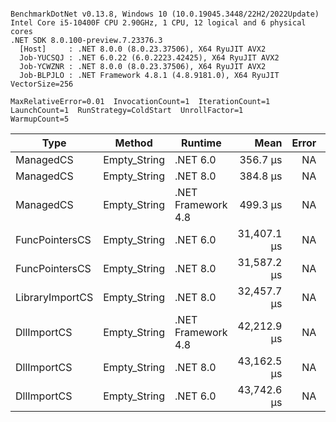 ```

BenchmarkDotNet v0.13.8, Windows 10 (10.0.19045.3448/22H2/2022Update)
Intel Core i5-10400F CPU 2.90GHz, 1 CPU, 12 logical and 6 physical cores
.NET SDK 8.0.100-preview.7.23376.3
  [Host]     : .NET 8.0.0 (8.0.23.37506), X64 RyuJIT AVX2
  Job-YUCSQJ : .NET 6.0.22 (6.0.2223.42425), X64 RyuJIT AVX2
  Job-YCWZNR : .NET 8.0.0 (8.0.23.37506), X64 RyuJIT AVX2
  Job-BLPJLO : .NET Framework 4.8.1 (4.8.9181.0), X64 RyuJIT VectorSize=256

MaxRelativeError=0.01  InvocationCount=1  IterationCount=1  
LaunchCount=1  RunStrategy=ColdStart  UnrollFactor=1  
WarmupCount=5  

```
| Type            | Method       | Runtime            | Mean        | Error | Median      | Min         | Max         | Allocated |
|---------------- |------------- |------------------- |------------:|------:|------------:|------------:|------------:|----------:|
| ManagedCS       | Empty_String | .NET 6.0           |    356.7 μs |    NA |    356.7 μs |    356.7 μs |    356.7 μs |     640 B |
| ManagedCS       | Empty_String | .NET 8.0           |    384.8 μs |    NA |    384.8 μs |    384.8 μs |    384.8 μs |     400 B |
| ManagedCS       | Empty_String | .NET Framework 4.8 |    499.3 μs |    NA |    499.3 μs |    499.3 μs |    499.3 μs |         - |
| FuncPointersCS  | Empty_String | .NET 6.0           | 31,407.1 μs |    NA | 31,407.1 μs | 31,407.1 μs | 31,407.1 μs |     688 B |
| FuncPointersCS  | Empty_String | .NET 8.0           | 31,587.2 μs |    NA | 31,587.2 μs | 31,587.2 μs | 31,587.2 μs |     448 B |
| LibraryImportCS | Empty_String | .NET 8.0           | 32,457.7 μs |    NA | 32,457.7 μs | 32,457.7 μs | 32,457.7 μs |     400 B |
| DllImportCS     | Empty_String | .NET Framework 4.8 | 42,212.9 μs |    NA | 42,212.9 μs | 42,212.9 μs | 42,212.9 μs |         - |
| DllImportCS     | Empty_String | .NET 8.0           | 43,162.5 μs |    NA | 43,162.5 μs | 43,162.5 μs | 43,162.5 μs |     400 B |
| DllImportCS     | Empty_String | .NET 6.0           | 43,742.6 μs |    NA | 43,742.6 μs | 43,742.6 μs | 43,742.6 μs |     640 B |
